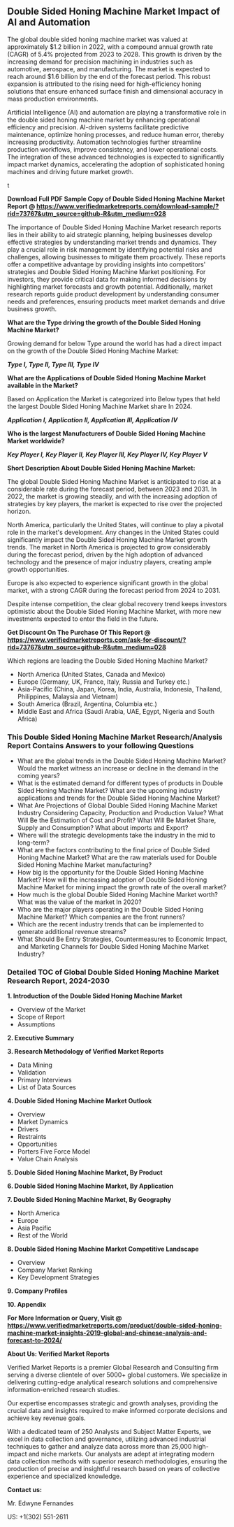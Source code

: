 <h2>Double Sided Honing Machine Market Impact of AI and Automation</h2><p>The global double sided honing machine market was valued at approximately $1.2 billion in 2022, with a compound annual growth rate (CAGR) of 5.4% projected from 2023 to 2028. This growth is driven by the increasing demand for precision machining in industries such as automotive, aerospace, and manufacturing. The market is expected to reach around $1.6 billion by the end of the forecast period. This robust expansion is attributed to the rising need for high-efficiency honing solutions that ensure enhanced surface finish and dimensional accuracy in mass production environments.</p><p>Artificial Intelligence (AI) and automation are playing a transformative role in the double sided honing machine market by enhancing operational efficiency and precision. AI-driven systems facilitate predictive maintenance, optimize honing processes, and reduce human error, thereby increasing productivity. Automation technologies further streamline production workflows, improve consistency, and lower operational costs. The integration of these advanced technologies is expected to significantly impact market dynamics, accelerating the adoption of sophisticated honing machines and driving future market growth.</p>t</p><p id="" class=""><strong>Download Full PDF Sample Copy of Double Sided Honing Machine Market Report @ <a href="https://www.verifiedmarketreports.com/download-sample/?rid=73767&utm_source=github-R&utm_medium=028" target="_blank">https://www.verifiedmarketreports.com/download-sample/?rid=73767&utm_source=github-R&utm_medium=028</a></strong></p><p>The importance of&nbsp;Double Sided Honing Machine Market research reports lies in their ability to aid strategic planning, helping businesses develop effective strategies by understanding market trends and dynamics. They play a crucial role in risk management by identifying potential risks and challenges, allowing businesses to mitigate them proactively. These reports offer a competitive advantage by providing insights into competitors' strategies and Double Sided Honing Machine Market positioning. For investors, they provide critical data for making informed decisions by highlighting market forecasts and growth potential. Additionally, market research reports guide product development by understanding consumer needs and preferences, ensuring products meet market demands and drive business growth.</p><p><strong>What are the&nbsp;Type driving the growth of the Double Sided Honing Machine Market?</strong></p><p id="" class="">Growing demand for below Type around the world has had a direct impact on the growth of the Double Sided Honing Machine Market:</p><em><strong>Type I, Type II, Type III, Type IV</strong></em></p><strong>What are the&nbsp;Applications&nbsp;of Double Sided Honing Machine Market available in the Market?</strong></p><p id="" class="">Based on Application the Market is categorized into Below types that held the largest Double Sided Honing Machine Market share In 2024.</p><em><strong>Application I, Application II, Application III, Application IV</strong></em></p><strong>Who is the largest Manufacturers of Double Sided Honing Machine Market worldwide?</strong></p><p><em><strong>Key Player I, Key Player II, Key Player III, Key Player IV, Key Player V</strong></em></p><p id="" class=""><strong>Short Description About Double Sided Honing Machine Market:</strong></p><p>The global Double Sided Honing Machine Market is anticipated to rise at a considerable rate during the forecast period, between 2023 and 2031. In 2022, the market is growing steadily, and with the increasing adoption of strategies by key players, the market is expected to rise over the projected horizon.</p><p>North America, particularly the United States, will continue to play a pivotal role in the market's development. Any changes in the United States could significantly impact the Double Sided Honing Machine Market growth trends. The market in North America is projected to grow considerably during the forecast period, driven by the high adoption of advanced technology and the presence of major industry players, creating ample growth opportunities.</p><p>Europe is also expected to experience significant growth in the global market, with a strong CAGR during the forecast period from 2024 to 2031.</p><p>Despite intense competition, the clear global recovery trend keeps investors optimistic about the Double Sided Honing Machine Market, with more new investments expected to enter the field in the future.</p><p id="" class=""><strong>Get Discount On The Purchase Of This Report @ <a href="https://www.verifiedmarketreports.com/ask-for-discount/?rid=73767&utm_source=github-R&utm_medium=028" target="_blank">https://www.verifiedmarketreports.com/ask-for-discount/?rid=73767&utm_source=github-R&utm_medium=028</a></strong></p>Which regions are leading the Double Sided Honing Machine Market?</p><ul><li>North America (United States, Canada and Mexico)</li><li>Europe (Germany, UK, France, Italy, Russia and Turkey etc.)</li><li>Asia-Pacific (China, Japan, Korea, India, Australia, Indonesia, Thailand, Philippines, Malaysia and Vietnam)</li><li>South America (Brazil, Argentina, Columbia etc.)</li><li>Middle East and Africa (Saudi Arabia, UAE, Egypt, Nigeria and South Africa)</li></ul><h3 id="" class="">This Double Sided Honing Machine Market Research/Analysis Report Contains Answers to your following Questions</h3><ul><li>What are the global trends in the Double Sided Honing Machine Market? Would the market witness an increase or decline in the demand in the coming years?</li><li>What is the estimated demand for different types of products in Double Sided Honing Machine Market? What are the upcoming industry applications and trends for the Double Sided Honing Machine Market?</li><li>What Are Projections of Global Double Sided Honing Machine Market Industry Considering Capacity, Production and Production Value? What Will Be the Estimation of Cost and Profit? What Will Be Market Share, Supply and Consumption? What about imports and Export?</li><li>Where will the strategic developments take the industry in the mid to long-term?</li><li>What are the factors contributing to the final price of Double Sided Honing Machine Market? What are the raw materials used for Double Sided Honing Machine Market manufacturing?</li><li>How big is the opportunity for the Double Sided Honing Machine Market? How will the increasing adoption of Double Sided Honing Machine Market for mining impact the growth rate of the overall market?</li><li>How much is the global Double Sided Honing Machine Market worth? What was the value of the market In 2020?</li><li>Who are the major players operating in the Double Sided Honing Machine Market? Which companies are the front runners?</li><li>Which are the recent industry trends that can be implemented to generate additional revenue streams?</li><li>What Should Be Entry Strategies, Countermeasures to Economic Impact, and Marketing Channels for Double Sided Honing Machine Market Industry?</li></ul><h3 id="" class="">Detailed TOC of Global Double Sided Honing Machine Market Research Report, 2024-2030</h3><p id="" class=""><strong>1. Introduction of the Double Sided Honing Machine Market</strong></p><ul><li>Overview of the Market</li><li>Scope of Report</li><li>Assumptions</li></ul><p id="" class=""><strong>2. Executive Summary</strong></p><p id="" class=""><strong>3. Research Methodology of Verified Market Reports</strong></p><ul><li>Data Mining</li><li>Validation</li><li>Primary Interviews</li><li>List of Data Sources</li></ul><p id="" class=""><strong>4. Double Sided Honing Machine Market Outlook</strong></p><ul><li>Overview</li><li>Market Dynamics</li><li>Drivers</li><li>Restraints</li><li>Opportunities</li><li>Porters Five Force Model</li><li>Value Chain Analysis</li></ul><p id="" class=""><strong>5. Double Sided Honing Machine Market, By Product</strong></p><p id="" class=""><strong>6. Double Sided Honing Machine Market, By Application</strong></p><p id="" class=""><strong>7. Double Sided Honing Machine Market, By Geography</strong></p><ul><li>North America</li><li>Europe</li><li>Asia Pacific</li><li>Rest of the World</li></ul><p id="" class=""><strong>8. Double Sided Honing Machine Market Competitive Landscape</strong></p><ul><li>Overview</li><li>Company Market Ranking</li><li>Key Development Strategies</li></ul><p id="" class=""><strong>9. Company Profiles</strong></p><p id="" class=""><strong>10. Appendix</strong></p><p id="" class=""><strong>For More Information or Query, Visit @ <a href="https://www.verifiedmarketreports.com/product/double-sided-honing-machine-market-insights-2019-global-and-chinese-analysis-and-forecast-to-2024/" target="_blank">https://www.verifiedmarketreports.com/product/double-sided-honing-machine-market-insights-2019-global-and-chinese-analysis-and-forecast-to-2024/</a></strong></p><p id="" class=""><strong>About Us: Verified Market Reports</strong></p><p id="" class="">Verified Market Reports is a premier Global Research and Consulting firm serving a diverse clientele of over 5000+ global customers. We specialize in delivering cutting-edge analytical research solutions and comprehensive information-enriched research studies.</p><p id="" class="">Our expertise encompasses strategic and growth analyses, providing the crucial data and insights required to make informed corporate decisions and achieve key revenue goals.</p><p id="" class="">With a dedicated team of 250 Analysts and Subject Matter Experts, we excel in data collection and governance, utilizing advanced industrial techniques to gather and analyze data across more than 25,000 high-impact and niche markets. Our analysts are adept at integrating modern data collection methods with superior research methodologies, ensuring the production of precise and insightful research based on years of collective experience and specialized knowledge.</p><p id="" class=""><strong>Contact us:</strong></p><p id="" class="">Mr. Edwyne Fernandes</p><p id="" class="">US: +1(302) 551-2611</p>